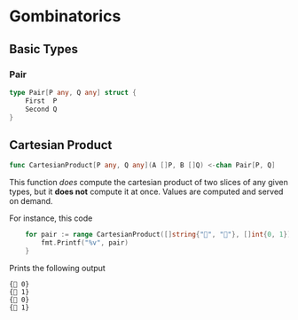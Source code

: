 # Gombinatorics

## Basic Types
### Pair
```go
type Pair[P any, Q any] struct {
	First  P
	Second Q
}
```

## Cartesian Product
```go
func CartesianProduct[P any, Q any](A []P, B []Q) <-chan Pair[P, Q]
```

This function *does* compute the cartesian product of two slices of any given types, but it **does not** compute it at once.
Values are computed and served on demand.

For instance, this code
```go
	for pair := range CartesianProduct([]string{"🦝", "🐀"}, []int{0, 1}) {
		fmt.Printf("%v", pair)
	}
```

Prints the following output

```
{🦝 0}
{🦝 1}
{🐀 0}
{🐀 1}
```